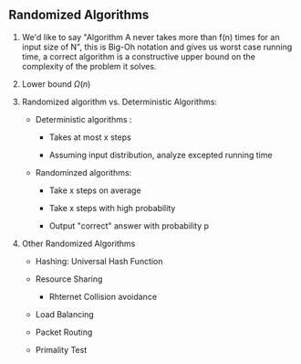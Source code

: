 ## Randomized Algorithms

1. We'd like to say "Algorithm A never takes more than f(n) times for an input size of N", this is Big-Oh notation and gives us worst case running time, a correct algorithm is a constructive upper bound on the complexity of the problem it solves.

2. Lower bound $\Omega (n)$

3. Randomized algorithm vs. Deterministic Algorithms:

   - Deterministic algorithms :

     - Takes at most x steps

     - Assuming input distribution, analyze excepted running time

   - Randominzed algorithms: 

     - Take x steps on average

     - Take x steps with high probability

     - Output "correct" answer with probability p

4. Other Randomized Algorithms 

   - Hashing: Universal Hash Function 

   - Resource Sharing

     - Rhternet Collision avoidance

   - Load Balancing

   - Packet Routing

   - Primality Test
